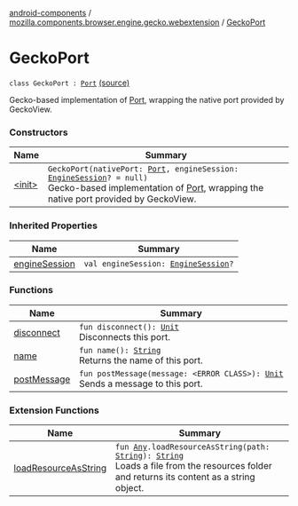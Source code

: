 [android-components](../../index.md) / [mozilla.components.browser.engine.gecko.webextension](../index.md) / [GeckoPort](./index.md)

# GeckoPort

`class GeckoPort : `[`Port`](../../mozilla.components.concept.engine.webextension/-port/index.md) [(source)](https://github.com/mozilla-mobile/android-components/blob/master/components/browser/engine-gecko-beta/src/main/java/mozilla/components/browser/engine/gecko/webextension/GeckoWebExtension.kt#L372)

Gecko-based implementation of [Port](../../mozilla.components.concept.engine.webextension/-port/index.md), wrapping the native port provided by GeckoView.

### Constructors

| Name | Summary |
|---|---|
| [&lt;init&gt;](-init-.md) | `GeckoPort(nativePort: `[`Port`](https://mozilla.github.io/geckoview/javadoc/mozilla-central/org/mozilla/geckoview/WebExtension/Port.html)`, engineSession: `[`EngineSession`](../../mozilla.components.concept.engine/-engine-session/index.md)`? = null)`<br>Gecko-based implementation of [Port](../../mozilla.components.concept.engine.webextension/-port/index.md), wrapping the native port provided by GeckoView. |

### Inherited Properties

| Name | Summary |
|---|---|
| [engineSession](../../mozilla.components.concept.engine.webextension/-port/engine-session.md) | `val engineSession: `[`EngineSession`](../../mozilla.components.concept.engine/-engine-session/index.md)`?` |

### Functions

| Name | Summary |
|---|---|
| [disconnect](disconnect.md) | `fun disconnect(): `[`Unit`](https://kotlinlang.org/api/latest/jvm/stdlib/kotlin/-unit/index.html)<br>Disconnects this port. |
| [name](name.md) | `fun name(): `[`String`](https://kotlinlang.org/api/latest/jvm/stdlib/kotlin/-string/index.html)<br>Returns the name of this port. |
| [postMessage](post-message.md) | `fun postMessage(message: <ERROR CLASS>): `[`Unit`](https://kotlinlang.org/api/latest/jvm/stdlib/kotlin/-unit/index.html)<br>Sends a message to this port. |

### Extension Functions

| Name | Summary |
|---|---|
| [loadResourceAsString](../../mozilla.components.support.test.file/kotlin.-any/load-resource-as-string.md) | `fun `[`Any`](https://kotlinlang.org/api/latest/jvm/stdlib/kotlin/-any/index.html)`.loadResourceAsString(path: `[`String`](https://kotlinlang.org/api/latest/jvm/stdlib/kotlin/-string/index.html)`): `[`String`](https://kotlinlang.org/api/latest/jvm/stdlib/kotlin/-string/index.html)<br>Loads a file from the resources folder and returns its content as a string object. |
